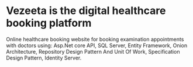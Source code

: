 # Vezeeta is the digital healthcare booking platform
Online healthcare booking website for booking examination appointments with doctors using: Asp.Net core API, SQL Server, Entity Framework, Onion Architecture, Repository Design Pattern And Unit Of Work, Specification Design Pattern, Identity Server.
